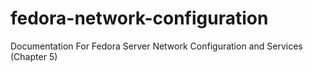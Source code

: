 # fedora-network-configuration
Documentation For Fedora Server Network Configuration and Services (Chapter 5)
